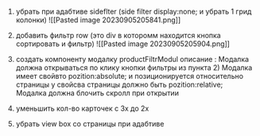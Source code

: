 1) убрать при адабтиве sideflter (side filter display:none; и убрать 1 грид колонки)
![[Pasted image 20230905205841.png]]

2) добавить фильтр row (это div в которомм находится кнопка сортировать и фильтр)
![[Pasted image 20230905205904.png]]
3) создать компоненту модалку productFiltrModul 
описание :
Модалка должна открываться по клику кнопки  фильтры из пункта 2)
Модалка имеет свойвто pozition:absolute; и позиционируется относительно страницы 
у свойсва страницы должно быть pozition:relative;
Модалка должна  блочить скролл при открытии
4) уменьшить кол-во карточек с 3х до 2х
5) убрать view box со страницы при адабтиве 

